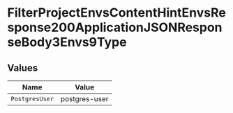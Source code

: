 # FilterProjectEnvsContentHintEnvsResponse200ApplicationJSONResponseBody3Envs9Type


## Values

| Name           | Value          |
| -------------- | -------------- |
| `PostgresUser` | postgres-user  |